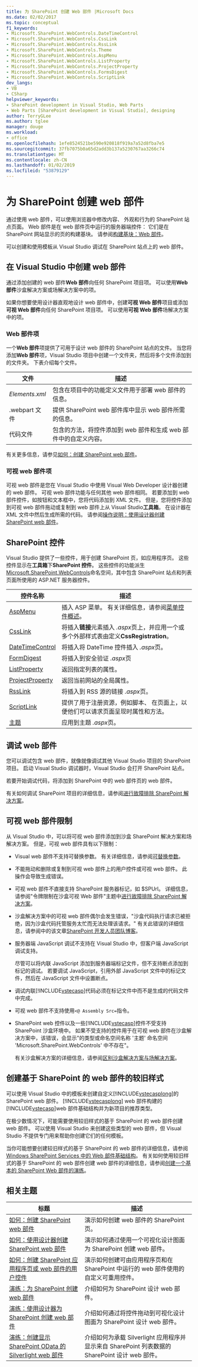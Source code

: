```yaml
---
title: 为 SharePoint 创建 Web 部件 |Microsoft Docs
ms.date: 02/02/2017
ms.topic: conceptual
f1_keywords:
- Microsoft.SharePoint.WebControls.DateTimeControl
- Microsoft.SharePoint.WebControls.CssLink
- Microsoft.SharePoint.WebControls.RssLink
- Microsoft.SharePoint.WebControls.Theme
- Microsoft.SharePoint.WebControls.AspMenu
- Microsoft.SharePoint.WebControls.ListProperty
- Microsoft.SharePoint.WebControls.ProjectProperty
- Microsoft.SharePoint.WebControls.FormsDigest
- Microsoft.SharePoint.WebControls.ScriptLink
dev_langs:
- VB
- CSharp
helpviewer_keywords:
- SharePoint development in Visual Studio, Web Parts
- Web Parts [SharePoint development in Visual Studio], designing
author: TerryGLee
ms.author: tglee
manager: douge
ms.workload:
- office
ms.openlocfilehash: 1efe8524521be590e920818f919a7a52d8fba7e5
ms.sourcegitcommit: 37fb7075b0a65d2add3b137a5230767aa3266c74
ms.translationtype: MT
ms.contentlocale: zh-CN
ms.lasthandoff: 01/02/2019
ms.locfileid: "53879129"
---
```

# <a name="create-web-parts-for-sharepoint"></a>为 SharePoint 创建 web 部件
  通过使用 web 部件，可以使用浏览器中修改内容、 外观和行为的 SharePoint 站点页面。 Web 部件是在 web 部件页中运行的服务器端控件： 它们是在 SharePoint 网站显示的页的构建基块。 请参阅[构建基块：Web 部件](http://go.microsoft.com/fwlink/?LinkID=182097)。  
  
 可以创建和使用模板从 Visual Studio 调试在 SharePoint 站点上的 web 部件。  
  
## <a name="create-a-web-part-in-visual-studio"></a>在 Visual Studio 中创建 web 部件
 通过添加创建的 web 部件**Web 部件**向任何 SharePoint 项目项。 可以使用**Web 部件**沙盒解决方案或场解决方案中的项。  
  
 如果你想要使用设计器直观地设计 web 部件中，创建**可视 Web 部件**项目或添加**可视 Web 部件**向任何 SharePoint 项目项。 可以使用**可视 Web 部件**场解决方案中的项。  
  
### <a name="web-part-item"></a>Web 部件项
 一个**Web 部件**项提供了可用于设计 web 部件的 SharePoint 站点的文件。 当您将添加**Web 部件**项，Visual Studio 项目中创建一个文件夹，然后将多个文件添加到的文件夹。 下表介绍每个文件。  
  
|文件|描述|  
|----------|-----------------|  
|*Elements.xml*|包含在项目中的功能定义文件用于部署 web 部件的信息。|  
|.webpart 文件|提供 SharePoint web 部件库中显示 web 部件所需的信息。|  
|代码文件|包含的方法，将控件添加到 web 部件和生成 web 部件中的自定义内容。|  
  
 有关更多信息，请参见[如何：创建 SharePoint web 部件](../sharepoint/how-to-create-a-sharepoint-web-part.md)。  
  
### <a name="visual-web-part-item"></a>可视 web 部件项
 可视 web 部件是您在 Visual Studio 中使用 Visual Web Developer 设计器创建的 web 部件。 可视 web 部件功能与任何其他 web 部件相同。 若要添加到 web 部件控件，如按钮和文本框中，您将代码添加到 XML 文件。 但是，您将控件添加到可视 web 部件拖动或复制到 web 部件上从 Visual Studio**工具箱**。 在设计器在 XML 文件中然后生成所需的代码。 请参阅[操作说明：使用设计器创建 SharePoint web 部件](../sharepoint/how-to-create-a-sharepoint-web-part-by-using-a-designer.md)。  
  
## <a name="sharepoint-controls"></a>SharePoint 控件
 Visual Studio 提供了一些控件，用于创建 SharePoint 页，如应用程序页。 这些控件显示在**工具箱**下**SharePoint 控件**。 这些控件的功能派生[Microsoft.SharePoint.WebControls](http://go.microsoft.com/fwlink/?LinkId=235315)命名空间，其中包含 SharePoint 站点和列表页面所使用的 ASP.NET 服务器控件。  
  
|控件名称|描述|  
|------------------|-----------------|  
|[AspMenu](http://go.microsoft.com/fwlink/?LinkId=235307)|插入 ASP 菜单。 有关详细信息，请参阅[菜单控件概述](http://go.microsoft.com/fwlink/?LinkId=235316)。|  
|[CssLink](http://go.microsoft.com/fwlink/?LinkId=235308)|将插入**链接**元素插入 *.aspx*页上，并应用一个或多个外部样式表由定义**CssRegistration**。|  
|[DateTimeControl](http://go.microsoft.com/fwlink/?LinkId=235306)|将插入将 DateTime 控件插入 *.aspx*页。|  
|[FormDigest](http://go.microsoft.com/fwlink/?LinkId=235309)|将插入到安全验证 *.aspx*页|  
|[ListProperty](http://go.microsoft.com/fwlink/?LinkId=235310)|返回指定列表的属性。|  
|[ProjectProperty](http://go.microsoft.com/fwlink/?LinkId=235311)|返回当前网站的全局属性。|  
|[RssLink](http://go.microsoft.com/fwlink/?LinkId=235312)|将插入到 RSS 源的链接 *.aspx*页。|  
|[ScriptLink](http://go.microsoft.com/fwlink/?LinkId=235313)|提供了用于注册资源，例如脚本、 在页面上，以便他们可以请求页面呈现时属性和方法。|  
|[主题](http://go.microsoft.com/fwlink/?LinkId=235314)|应用到主题 *.aspx*页。|  
  
## <a name="debug-a-web-part"></a>调试 web 部件
 您可以调试包含 web 部件，就像就像调试其他 Visual Studio 项目的 SharePoint 项目。 启动 Visual Studio 调试器时，Visual Studio 会打开 SharePoint 站点。  
  
 若要开始调试代码，将添加到 SharePoint 中的 web 部件页的 web 部件。  
  
 有关如何调试 SharePoint 项目的详细信息，请参阅[进行故障排除 SharePoint 解决方案](../sharepoint/troubleshooting-sharepoint-solutions.md)。  
  
## <a name="visual-web-part-limitations"></a>可视 web 部件限制
 从 Visual Studio 中，可以将可视 web 部件添加到沙盒 SharePoint 解决方案和场解决方案。 但是，可视 web 部件具有以下限制：  
  
- Visual web 部件不支持可替换参数。 有关详细信息，请参阅[可替换参数](../sharepoint/replaceable-parameters.md)。  
  
- 不能拖动和删除或复制到可视 web 部件上的用户控件或可视 web 部件。 此操作会导致生成错误。  
  
- 可视 web 部件不直接支持 SharePoint 服务器标记，如 $SPUrl。 详细信息，请参阅"令牌限制在沙盒可视 Web 部件"主题中[进行故障排除 SharePoint 解决方案](../sharepoint/troubleshooting-sharepoint-solutions.md)。  
  
- 沙盒解决方案中的可视 web 部件偶尔会发生错误，"沙盒代码执行请求已被拒绝，因为沙盒代码托管服务太忙而无法处理该请求。" 有关此错误的详细信息，请参阅中的该文章[SharePoint 开发人员团队博客](http://go.microsoft.com/fwlink/?LinkId=225932)。  
  
- 服务器端 JavaScript 调试不支持在 Visual Studio 中，但客户端 JavaScript 调试支持。  
  
   尽管可以将内联 JavaScript 添加到服务器端标记文件，但不支持断点添加到标记的调试。 若要调试 JavaScript，引用外部 JavaScript 文件中的标记文件，然后在 JavaScript 文件中设置断点。  
  
- 调试内联[!INCLUDE[vstecasp](../sharepoint/includes/vstecasp-md.md)]代码必须在标记文件中而不是生成的代码文件中完成。  
  
- 可视 web 部件不支持使用`<@ Assembly Src=`指令。  
  
- SharePoint web 控件以及一些[!INCLUDE[vstecasp](../sharepoint/includes/vstecasp-md.md)]控件不受支持 SharePoint 沙盒环境中。 如果不受支持的控件用于在可视 web 部件在沙盒解决方案中，该错误，会显示"的类型或命名空间名称 '主题' 命名空间 'Microsoft.SharePoint.WebControls' 中不存在"。  
  
  有关沙盒解决方案的详细信息，请参阅[区别沙盒解决方案与场解决方案](../sharepoint/differences-between-sandboxed-and-farm-solutions.md)。  
  
## <a name="create-older-style-sharepoint-based-web-parts"></a>创建基于 SharePoint 的 web 部件的较旧样式
 可以使用 Visual Studio 中的模板来创建自定义[!INCLUDE[vstecasplong](../sharepoint/includes/vstecasplong-md.md)]的 SharePoint web 部件。 [!INCLUDE[vstecasplong](../sharepoint/includes/vstecasplong-md.md)] web 部件构建的[!INCLUDE[vstecasp](../sharepoint/includes/vstecasp-md.md)]web 部件基础结构并为新项目的推荐类型。  
  
 在极少数情况下，可能需要使用较旧样式的基于 SharePoint 的 web 部件创建 web 部件。 可以使用 Visual Studio 来创建这些类型的 web 部件，但 Visual Studio 不提供专门用来帮助你创建它们的任何模板。  
  
 当你可能想要创建较旧样式的基于 SharePoint 的 web 部件的详细信息，请参阅[Windows SharePoint Services 中的 Web 部件基础结构](http://go.microsoft.com/fwlink/?LinkId=169290)。 有关如何使用较旧样式的基于 SharePoint 的 web 部件创建 web 部件的详细信息，请参阅[创建一个基本的 SharePoint Web 部件的演练](http://go.microsoft.com/fwlink/?LinkId=169288)。  
  
## <a name="related-topics"></a>相关主题
  
|标题|描述|  
|-----------|-----------------|  
|[如何：创建 SharePoint web 部件](../sharepoint/how-to-create-a-sharepoint-web-part.md)|演示如何创建 web 部件的 SharePoint 页。|  
|[如何：使用设计器创建 SharePoint web 部件](../sharepoint/how-to-create-a-sharepoint-web-part-by-using-a-designer.md)|演示如何通过使用一个可视化设计图面为 SharePoint 创建 web 部件。|  
|[如何：创建 SharePoint 应用程序页或 web 部件的用户控件](../sharepoint/how-to-create-a-user-control-for-a-sharepoint-application-page-or-web-part.md)|演示如何创建可由应用程序页和在 SharePoint 中运行的 web 部件使用的自定义可重用控件。|  
|[演练：为 SharePoint 创建 web 部件](../sharepoint/walkthrough-creating-a-web-part-for-sharepoint.md)|介绍如何为 SharePoint 设计 web 部件。|  
|[演练：使用设计器为 SharePoint 创建 web 部件](../sharepoint/walkthrough-creating-a-web-part-for-sharepoint-by-using-a-designer.md)|介绍如何通过将控件拖动到可视化设计图面为 SharePoint 设计 web 部件。|  
|[演练：创建显示 SharePoint OData 的 Silverlight web 部件](../sharepoint/walkthrough-creating-a-silverlight-web-part-that-displays-odata-for-sharepoint.md)|介绍如何为承载 Silverlight 应用程序并显示来自 SharePoint 列表数据的 SharePoint 设计 web 部件。|  
